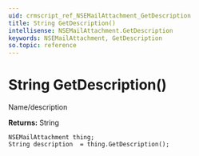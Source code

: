 ```yaml
---
uid: crmscript_ref_NSEMailAttachment_GetDescription
title: String GetDescription()
intellisense: NSEMailAttachment.GetDescription
keywords: NSEMailAttachment, GetDescription
so.topic: reference
---
```


# String GetDescription()

Name/description

**Returns:** String

```crmscript
NSEMailAttachment thing;
String description  = thing.GetDescription();
```

